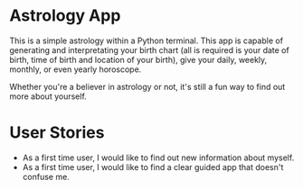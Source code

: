 # Astrology App

This is a simple astrology within a Python terminal. This app is capable of generating and interpretating your birth chart (all is required is your date of birth, time of birth and location of your birth), give your  daily, weekly, monthly, or even yearly horoscope. 

Whether you're a believer in astrology or not, it's still a fun way to find out more about yourself.

# User Stories

* As a first time user, I would like to find out new information about myself.
* As a first time user, I would like to find a clear guided app that doesn't confuse me.